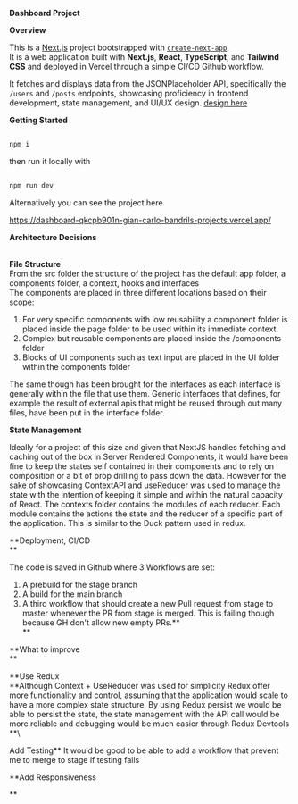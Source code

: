 **Dashboard Project**

**Overview**

This is a [Next.js](https://nextjs.org) project bootstrapped with [`create-next-app`](https://nextjs.org/docs/app/api-reference/cli/create-next-app).\
It is a web application built with **Next.js**, **React**, **TypeScript**, and **Tailwind CSS** and deployed in Vercel through a simple CI/CD Github workflow.

It fetches and displays data from the JSONPlaceholder API, specifically the `/users` and `/posts` endpoints, showcasing proficiency in frontend development, state management, and UI/UX design.
[design here ](https://www.figma.com/proto/ie5W119HaEr232YFWWP8dj/Untitled?node-id=307-236&t=5dpgcGce4j6NisRU-1) 

**Getting Started**

```bash

npm i

```

then run it locally with 

```bash

npm run dev

```

Alternatively you can see the project here

https://dashboard-qkcpb901n-gian-carlo-bandrils-projects.vercel.app/

**Architecture Decisions**

**\
File Structure**\
From the src folder the structure of the project has the default app folder, a components folder, a context, hooks and interfaces\
The components are placed in three different locations based on their scope: 

1.  For very specific components with low reusability a component folder is placed inside the page folder to be used within its immediate context.
2.  Complex but reusable components are placed inside the /components folder
3.  Blocks of UI components such as text input are placed in the UI folder within the components folder

The same though has been brought for the interfaces as each interface is generally within the file that use them. Generic interfaces that defines, for example the result of external apis that might be reused through out many files, have been put in the interface folder.

**State Management**

Ideally for a project of this size and given that NextJS handles fetching and caching out of the box in Server Rendered Components, it would have been fine to keep the states self contained in their components and to rely on composition or a bit of prop drilling to pass down the data. However for the sake of showcasing ContextAPI and useReducer was used to manage the state with the intention of keeping it simple and within the natural capacity of React. The contexts folder contains the modules of each reducer. Each module contains the actions the state and the reducer of a specific part of the application. This is similar to the Duck pattern used in redux.

**Deployment, CI/CD\
**

The code is saved in Github where 3 Workflows are set: 

1.  A prebuild for the stage branch
2.  A build for the main branch
3.  A third workflow that should create a new Pull request from stage to master whenever the PR from stage is merged. This is failing though because GH don't allow new empty PRs.**\
    **

**What to improve\
**

**Use Redux\
**Although Context + UseReducer was used for simplicity Redux offer more functionality and control, assuming that the application would scale to have a more complex state structure. By using Redux persist we would be able to persist the state, the state management with the API call would be more reliable and debugging would be much easier through Redux Devtools\
**\

Add Testing**
It would be good to be able to add a workflow that prevent me to merge to stage if testing fails

**Add Responsiveness

**